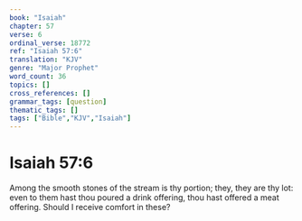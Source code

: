 ```yaml
---
book: "Isaiah"
chapter: 57
verse: 6
ordinal_verse: 18772
ref: "Isaiah 57:6"
translation: "KJV"
genre: "Major Prophet"
word_count: 36
topics: []
cross_references: []
grammar_tags: [question]
thematic_tags: []
tags: ["Bible","KJV","Isaiah"]
---
```


# Isaiah 57:6

Among the smooth stones of the stream is thy portion; they, they are thy lot: even to them hast thou poured a drink offering, thou hast offered a meat offering. Should I receive comfort in these?
